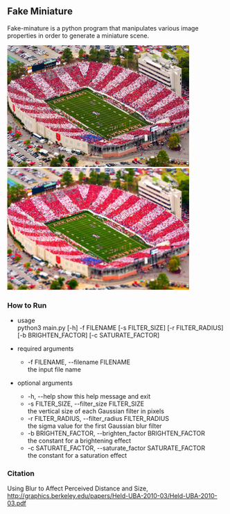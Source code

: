 ## Fake Miniature
Fake-minature is a python program that manipulates various image properties in order to generate a miniature scene.  

<img src="/sample/stadium.png" width="420">
<img src="/sample/stadium_out.jpg" width="420">

### How to Run
* usage  
python3 main.py [-h] -f FILENAME [-s FILTER_SIZE] [-r FILTER_RADIUS] [-b BRIGHTEN_FACTOR] [-c SATURATE_FACTOR]  

* required arguments  
  * -f FILENAME, --filename FILENAME  
   the input file name  

* optional arguments  
  * -h, --help
   show this help message and exit  
  * -s FILTER_SIZE, --filter_size FILTER_SIZE  
   the vertical size of each Gaussian filter in pixels  
  * -r FILTER_RADIUS, --filter_radius FILTER_RADIUS  
   the sigma value for the first Gaussian blur filter  
  * -b BRIGHTEN_FACTOR, --brighten_factor BRIGHTEN_FACTOR  
   the constant for a brightening effect  
  * -c SATURATE_FACTOR, --saturate_factor SATURATE_FACTOR  
   the constant for a saturation effect  

### Citation
Using Blur to Affect Perceived Distance and Size,  
http://graphics.berkeley.edu/papers/Held-UBA-2010-03/Held-UBA-2010-03.pdf

